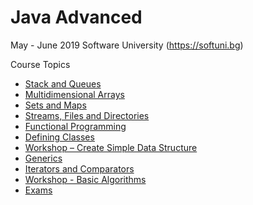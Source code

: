 # Java Advanced

May - June 2019 Software University (https://softuni.bg)

Course Topics<br/>
*   [Stack and Queues](https://github.com/Deianov/Java-Advanced/tree/master/src/A_StackAndQueue)<br/>
*   [Multidimensional Arrays](https://github.com/Deianov/Java-Advanced/tree/master/src/B_MultidimensionalArrays)<br/>
*	[Sets and Maps](https://github.com/Deianov/Java-Advanced/tree/master/src/C_SetsAndMaps)<br/>
*	[Streams, Files and Directories](https://github.com/Deianov/Java-Advanced/tree/master/src/D_StreamsFilesAndDirectories)<br/>
*	[Functional Programming](https://github.com/Deianov/Java-Advanced/tree/master/src/E_FunctionalProgramming)<br/>
*	[Defining Classes](https://github.com/Deianov/Java-Advanced/tree/master/src/F_DefiningClasses)<br/>
*	[Workshop – Create Simple Data Structure](https://github.com/Deianov/Java-Advanced/tree/master/src/G_SimpleDataStructure)<br/>
*	[Generics](https://github.com/Deianov/Java-Advanced/tree/master/src/H_Generics)<br/>
*	[Iterators and Comparators](https://github.com/Deianov/Java-Advanced/tree/master/src/I_IteratorsAndComparators)<br/>
*	[Workshop - Basic Algorithms](https://github.com/Deianov/Java-Advanced/tree/master/src/J_BasicAlgorithms)<br/>
*   [Exams](https://github.com/Deianov/Java-Advanced/tree/master/src/K_Exams)